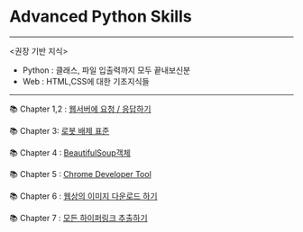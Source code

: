 # Advanced Python Skills
***

<권장 기반 지식>

- Python : 클래스, 파일 입출력까지 모두 끝내보신분
- Web : HTML,CSS에 대한 기초지식들  
***

📚 Chapter 1,2 : [웹서버에 요청 / 응답하기](https://github.com/J-hoplin1/100_PythonProblem_for_working_level_staff/blob/main/Markdowns/ch1_2.md)

📚 Chapter 3: [로봇 배제 표준](https://github.com/J-hoplin1/100_PythonProblem_for_working_level_staff/blob/main/Markdowns/ch3.md)

📚 Chapter 4 : [BeautifulSoup객체](https://github.com/J-hoplin1/100_PythonProblem_for_working_level_staff/blob/main/Markdowns/ch4.md)

📚 Chapter 5 : [Chrome Developer Tool](https://github.com/J-hoplin1/100_PythonProblem_for_working_level_staff/blob/main/Markdowns/ch5.md)

📚 Chapter 6 : [웹상의 이미지 다운로드 하기](https://github.com/J-hoplin1/100_PythonProblem_for_working_level_staff/blob/main/Markdowns/ch6.md)

📚 Chapter 7 : [모든 하이퍼링크 추출하기](https://github.com/J-hoplin1/Useful_Python_Skills/blob/main/Markdowns/ch7.md)
